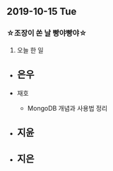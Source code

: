 ## 2019-10-15 Tue
### ☆조장이 쏜 날 빵야빵야☆


1. 오늘 한 일
- 은우
  - 

- 재호
  - MongoDB 개념과 사용법 정리

- 지윤
  - 

- 지은
  - 